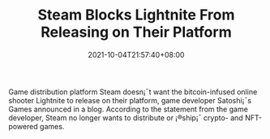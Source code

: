 ﻿---
title: "Steam Blocks Lightnite From Releasing on Their Platform"
date: 2021-10-04T21:57:40+08:00
lastmod: 2021-10-04T16:45:40+08:00
draft: false
authors: ["Shannon"]
description: "Game distribution platform Steam doesn¡¯t want the bitcoin-infused online shooter Lightnite to release on their platform, game developer Satoshi¡¯s Games announced in a blog. According to the statement from the game developer, Steam no longer wants to distribute or ¡®ship¡¯ crypto- and NFT-powered games."
featuredImage: "steam-blocks-lightnite-from-releasing-on-their-platform.png"
tags: ["Strategy Games","Play to Earn"]
categories: ["news"]
news: ["Strategy Games"]
weight: 
lightgallery: true
pinned: false
recommend: false
recommend1: false
---

Game distribution platform Steam doesn¡¯t want the bitcoin-infused online shooter Lightnite to release on their platform, game developer Satoshi¡¯s Games announced in a blog. According to the statement from the game developer, Steam no longer wants to distribute or ¡®ship¡¯ crypto- and NFT-powered games.

<!--more-->

